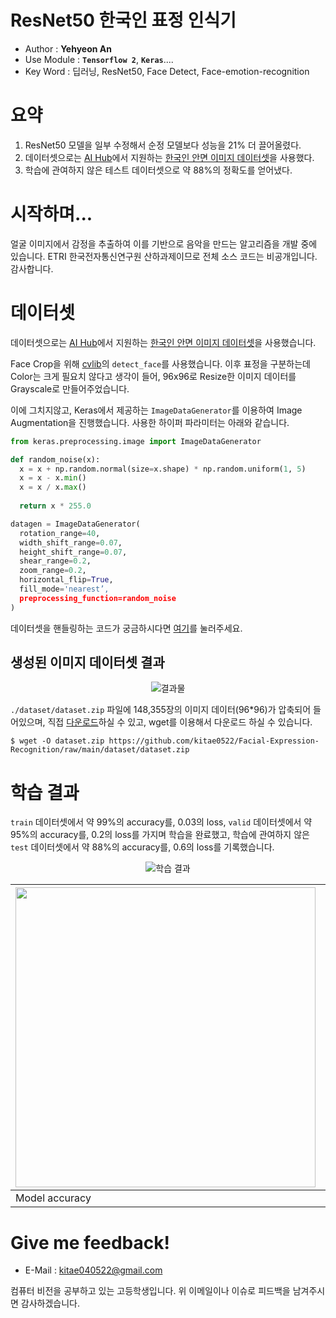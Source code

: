 # ResNet50 한국인 표정 인식기

- Author : **Yehyeon An** 
- Use Module : **`Tensorflow 2`**, **`Keras`**....
- Key Word : 딥러닝, ResNet50, Face Detect, Face-emotion-recognition

# 요약

1. ResNet50 모델을 일부 수정해서 순정 모델보다 성능을 21% 더 끌어올렸다.
2. 데이터셋으로는 [AI Hub](https://aihub.or.kr)에서 지원하는 [한국인 안면 이미지 데이터셋](https://aihub.or.kr/aidata/27716)을 사용했다.
3. 학습에 관여하지 않은 테스트 데이터셋으로 약 88%의 정확도를 얻어냈다.

# 시작하며...

얼굴 이미지에서 감정을 추출하여 이를 기반으로 음악을 만드는 알고리즘을 개발 중에 있습니다. ETRI 한국전자통신연구원 산하과제이므로 전체 소스 코드는 비공개입니다. 감사합니다.


# 데이터셋

데이터셋으로는 [AI Hub](https://aihub.or.kr)에서 지원하는 [한국인 안면 이미지 데이터셋](https://aihub.or.kr/aidata/27716)을 사용했습니다.

Face Crop을 위해 [cvlib](https://github.com/arunponnusamy/cvlib)의 `detect_face`를 사용했습니다. 이후 표정을 구분하는데 Color는 크게 필요치 않다고 생각이 들어, 96x96로 Resize한 이미지 데이터를 Grayscale로 만들어주었습니다.

이에 그치지않고, Keras에서 제공하는 `ImageDataGenerator`를 이용하여 Image Augmentation을 진행했습니다. 사용한 하이퍼 파라미터는 아래와 같습니다.

```python
from keras.preprocessing.image import ImageDataGenerator

def random_noise(x):
  x = x + np.random.normal(size=x.shape) * np.random.uniform(1, 5)
  x = x - x.min()
  x = x / x.max()
           
  return x * 255.0

datagen = ImageDataGenerator(
  rotation_range=40,
  width_shift_range=0.07,
  height_shift_range=0.07,
  shear_range=0.2,
  zoom_range=0.2,
  horizontal_flip=True,
  fill_mode='nearest’,
  preprocessing_function=random_noise
)
```

데이터셋을 핸들링하는 코드가 궁금하시다면 [여기](./utils.py)를 눌러주세요.

## 생성된 이미지 데이터셋 결과

<center>

![결과물](./docs/dataset_result.png)

</center>

`./dataset/dataset.zip` 파일에 148,355장의 이미지 데이터(96\*96)가 압축되어 들어있으며, 직접 [다운로드](https://github.com/kitae0522/Facial-Expression-Recognition/raw/main/dataset/dataset.zip)하실 수 있고, wget를 이용해서 다운로드 하실 수 있습니다.

```shell
$ wget -O dataset.zip https://github.com/kitae0522/Facial-Expression-Recognition/raw/main/dataset/dataset.zip
```

# 학습 결과

`train` 데이터셋에서 약 99%의 accuracy를, 0.03의 loss, `valid` 데이터셋에서 약 95%의 accuracy를, 0.2의 loss를 가지며 학습을 완료했고, 학습에 관여하지 않은 `test` 데이터셋에서 약 88%의 accuracy를, 0.6의 loss를 기록했습니다.

<center>

![학습 결과](./docs/model_predict.png)

</center>

| <img src="./docs/model_acc.png" width="480px"> | <img src="./docs/model_loss.png" width="480px"> |
| ---------------------------------------------- | ----------------------------------------------- |
| Model accuracy                                 | Model loss                                      |

# Give me feedback!

- E-Mail : kitae040522@gmail.com

컴퓨터 비전을 공부하고 있는 고등학생입니다. 위 이메일이나 이슈로 피드백을 남겨주시면 감사하겠습니다.
